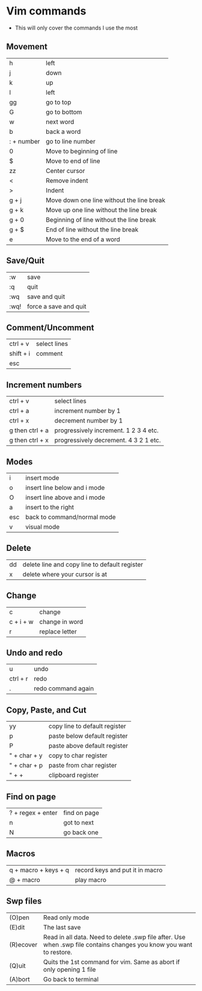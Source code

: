 # Vim commands
- This will only cover the commands I use the most

## Movement
|            |                                           |
|------------|-------------------------------------------|
| h          | left                                      |
| j          | down                                      |
| k          | up                                        |
| l          | left                                      |
| gg         | go to top                                 |
| G          | go to bottom                              |
| w          | next word                                 |
| b          | back a word                               |
| : + number | go to line number                         |
| 0          | Move to beginning of line                 |
| $          | Move to end of line                       |
| zz         | Center cursor                             |
| <          | Remove indent                             |
| >          | Indent                                    |
| g + j      | Move down one line without the line break |
| g + k      | Move up one line without the line break   |
| g + 0      | Beginning of line without the line break  |
| g + $      | End of line without the line break        |
| e          | Move to the end of a word                 |

## Save/Quit
|      |                       |
|------|-----------------------|
| :w   | save                  |
| :q   | quit                  |
| :wq  | save and quit         |
| :wq! | force a save and quit |

## Comment/Uncomment
|           |              |
|-----------|--------------|
| ctrl + v  | select lines |
| shift + i | comment      |
| esc       |              |

## Increment numbers
|                 |                                       |
|-----------------|---------------------------------------|
| ctrl + v        | select lines                          |
| ctrl + a        | increment number by 1                 |
| ctrl + x        | decrement number by 1                 |
| g then ctrl + a | progressively increment. 1 2 3 4 etc. |
| g then ctrl + x | progressively decrement. 4 3 2 1 etc. |

## Modes
|     |                              |
|-----|------------------------------|
| i   | insert mode                  |
| o   | insert line below and i mode |
| O   | insert line above and i mode |
| a   | insert to the right          |
| esc | back to command/normal mode  |
| v   | visual mode                  |

## Delete
|    |                                               |
|----|-----------------------------------------------|
| dd | delete line and copy line to default register |
| x  | delete where your cursor is at                |

## Change
|           |                |
|-----------|----------------|
| c         | change         |
| c + i + w | change in word |
| r         | replace letter |

## Undo and redo
|          |                    |
|----------|--------------------|
| u        | undo               |
| ctrl + r | redo               |
| .        | redo command again |

## Copy, Paste, and Cut
|              |                               |
|--------------|-------------------------------|
| yy           | copy line to default register |
| p            | paste below default register  |
| P            | paste above default register  |
| " + char + y | copy to char register         |
| " + char + p | paste from char register      |
| " + +        | clipboard register            |

## Find on page
|                   |              |
|-------------------|--------------|
| ? + regex + enter | find on page |
| n                 | got to next  |
| N                 | go back one  |

## Macros
|                      |                                 |
|----------------------|---------------------------------|
| q + macro + keys + q | record keys and put it in macro |
| @ + macro            | play macro                      |

## Swp files
|           |                                                                                                                     |
|-----------|---------------------------------------------------------------------------------------------------------------------|
| (O)pen    | Read only mode                                                                                                      |
| (E)dit    | The last save                                                                                                       |
| (R)ecover | Read in all data. Need to delete .swp file after. Use when .swp file contains changes you know you want to restore. |
| (Q)uit    | Quits the 1st command for vim. Same as abort if only opening 1 file                                                 |
| (A)bort   | Go back to terminal                                                                                                 |